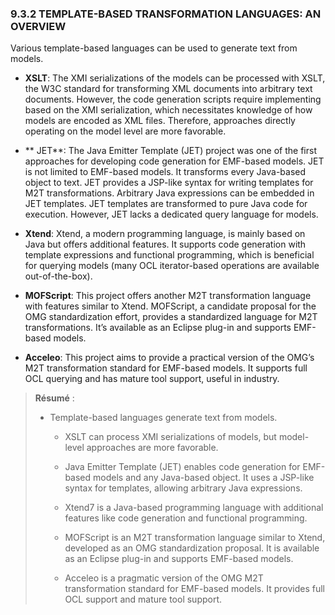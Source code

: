 ### 9.3.2 TEMPLATE-BASED TRANSFORMATION LANGUAGES: AN OVERVIEW

Various template-based languages can be used to generate text from models.

* **XSLT**: The XMI serializations of the models can be processed with XSLT, the W3C standard for transforming XML documents into arbitrary text documents. However, the code generation scripts require implementing based on the XMI serialization, which necessitates knowledge of how models are encoded as XML files. Therefore, approaches directly operating on the model level are more favorable.

* ** JET**: The Java Emitter Template (JET) project was one of the first approaches for developing code generation for EMF-based models. JET is not limited to EMF-based models. It transforms every Java-based object to text. JET provides a JSP-like syntax for writing templates for M2T transformations. Arbitrary Java expressions can be embedded in JET templates. JET templates are transformed to pure Java code for execution. However, JET lacks a dedicated query language for models.

* **Xtend**: Xtend, a modern programming language, is mainly based on Java but offers additional features. It supports code generation with template expressions and functional programming, which is beneficial for querying models (many OCL iterator-based operations are available out-of-the-box).

* **MOFScript**: This project offers another M2T transformation language with features similar to Xtend. MOFScript, a candidate proposal for the OMG standardization effort, provides a standardized language for M2T transformations. It’s available as an Eclipse plug-in and supports EMF-based models.

* **Acceleo**: This project aims to provide a practical version of the OMG’s M2T transformation standard for EMF-based models. It supports full OCL querying and has mature tool support, useful in industry.

> **Résumé** :
> 
> * Template-based languages generate text from models.
> 
>	 * XSLT can process XMI serializations of models, but model-level approaches are more favorable.
>	 
>	 * Java Emitter Template (JET) enables code generation for EMF-based models and any Java-based object. It uses a JSP-like syntax for templates, allowing arbitrary Java expressions.
>	 
>	 * Xtend7 is a Java-based programming language with additional features like code generation and functional programming.
>	 
>	 * MOFScript is an M2T transformation language similar to Xtend, developed as an OMG standardization proposal. It is available as an Eclipse plug-in and supports EMF-based models.
>	 
>	 * Acceleo is a pragmatic version of the OMG M2T transformation standard for EMF-based models. It provides full OCL support and mature tool support.